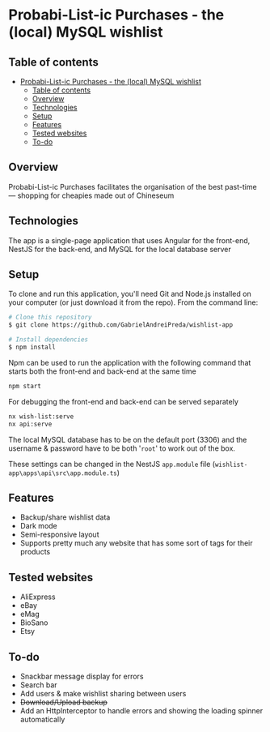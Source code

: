 

# Probabi-List-ic Purchases - the (local) MySQL wishlist

## Table of contents
- [Probabi-List-ic Purchases - the (local) MySQL wishlist](#probabi-list-ic-purchases---the-local-mysql-wishlist)
  - [Table of contents](#table-of-contents)
  - [Overview](#overview)
  - [Technologies](#technologies)
  - [Setup](#setup)
  - [Features](#features)
  - [Tested websites](#tested-websites)
  - [To-do](#to-do)

## Overview
Probabi-List-ic Purchases facilitates the organisation of the best past-time — shopping for cheapies made out of Chineseum

## Technologies
The app is a single-page application that uses Angular for the front-end, NestJS for the back-end, and MySQL for the local database server

## Setup

To clone and run this application, you'll need Git and Node.js installed on your computer (or just download it from the repo). From the command line:

```bash
# Clone this repository
$ git clone https://github.com/GabrielAndreiPreda/wishlist-app

# Install dependencies
$ npm install
```

Npm can be used to run the application with the following command that starts both the front-end and back-end at the same time
```bash
npm start
```
For debugging the front-end and back-end can be served separately
```bash
nx wish-list:serve
nx api:serve
```

The local MySQL database has to be on the default port (3306) and the username & password have to be both '```root```' to work out of the box.

These settings can be changed in the NestJS ```app.module``` file (```wishlist-app\apps\api\src\app.module.ts```)

## Features
- Backup/share wishlist data
- Dark mode
- Semi-responsive layout
- Supports pretty much any website that has some sort of tags for their products

## Tested websites
- AliExpress
- eBay
- eMag
- BioSano
- Etsy

## To-do

- Snackbar message display for errors
- Search bar
- Add users & make wishlist sharing between users
- ~~Download/Upload backup~~ 
- Add an HttpInterceptor to handle errors and showing the loading spinner automatically